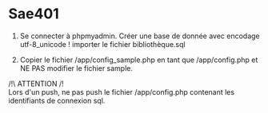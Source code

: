 # Sae401

1. Se connecter à phpmyadmin. 
	Créer une base de donnée avec encodage utf-8_unicode !
	importer le fichier bibliothèque.sql

2. Copier le fichier /app/config_sample.php en tant que /app/config.php et NE PAS modifier le fichier sample. 

/!\  ATTENTION  /!\
Lors d'un push, ne pas push le fichier /app/config.php contenant les identifiants de connexion sql.